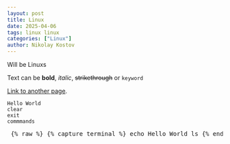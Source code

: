 ```yaml
---
layout: post
title: Linux
date: 2025-04-06
tags: linux linux
categories: ["Linux"]
author: Nikolay Kostov
---
```


Will be Linuxs

Text can be **bold**, _italic_, ~~strikethrough~~ or `keyword`

[Link to another page](./another-page.html).


```terminal
Hello World
clear
exit
commmands
```

<pre> {% raw %} {% capture terminal %} echo Hello World ls {% endcapture %} {% capture output %} Hello World file1.txt file2.txt {% endcapture %} {% include terminal-live.html lines=terminal output=output %} {% endraw %} </pre>